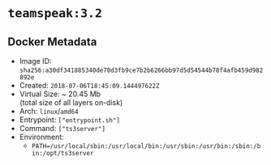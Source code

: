 # `teamspeak:3.2`

## Docker Metadata

- Image ID: `sha256:a30df341885340de70d3fb9ce7b2b6266bb97d5d54544b78f4afb459d982892e`
- Created: `2018-07-06T18:45:09.144497622Z`
- Virtual Size: ~ 20.45 Mb  
  (total size of all layers on-disk)
- Arch: `linux`/`amd64`
- Entrypoint: `["entrypoint.sh"]`
- Command: `["ts3server"]`
- Environment:
  - `PATH=/usr/local/sbin:/usr/local/bin:/usr/sbin:/usr/bin:/sbin:/bin:/opt/ts3server`
